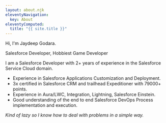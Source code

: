 ```yaml
---
layout: about.njk
eleventyNavigation:
  key: About
eleventyComputed:
  title: "{{ site.title }}"
---
```


Hi, I'm Jaydeep Godara.

Salesforce Developer, Hobbiest Game Developer

I am a Salesforce Developer with 2+ years of experience in the Salesforce Service Cloud domain.

- Experience in Salesforce Applications Customization and Deployment.
- 3x certified in Salesforce CRM and trailhead Expeditioner with 79000+ points.
- Experience in Aura/LWC, Integration, Lightning, Salesforce Einstein.
- Good understanding of the end to end Salesforce DevOps Process implementation and execution.

*Kind of lazy so I know how to deal with problems in a simple way.*
